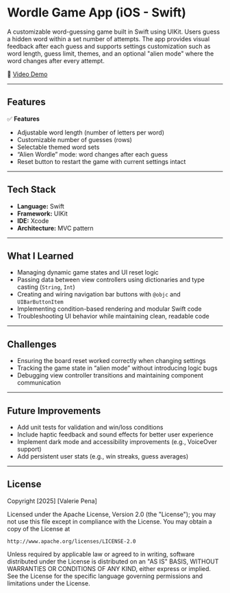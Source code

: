# Wordle Game App (iOS - Swift)

A customizable word-guessing game built in Swift using UIKit. Users guess a hidden word within a set number of attempts. The app provides visual feedback after each guess and supports settings customization such as word length, guess limit, themes, and an optional "alien mode" where the word changes after every attempt.

🎥 [Video Demo](https://www.loom.com/share/ad76d8f535d14dd69c751d5579a1c1e6)

---

## Features

✅ **Features**
- Adjustable word length (number of letters per word)
- Customizable number of guesses (rows)
- Selectable themed word sets
- “Alien Wordle” mode: word changes after each guess
- Reset button to restart the game with current settings intact

---

## Tech Stack

- **Language:** Swift
- **Framework:** UIKit
- **IDE:** Xcode
- **Architecture:** MVC pattern

---

## What I Learned
- Managing dynamic game states and UI reset logic
- Passing data between view controllers using dictionaries and type casting (`String`, `Int`)
- Creating and wiring navigation bar buttons with `@objc` and `UIBarButtonItem`
- Implementing condition-based rendering and modular Swift code
- Troubleshooting UI behavior while maintaining clean, readable code

---

## Challenges
- Ensuring the board reset worked correctly when changing settings
- Tracking the game state in “alien mode” without introducing logic bugs
- Debugging view controller transitions and maintaining component communication

---

## Future Improvements
- Add unit tests for validation and win/loss conditions
- Include haptic feedback and sound effects for better user experience
- Implement dark mode and accessibility improvements (e.g., VoiceOver support)
- Add persistent user stats (e.g., win streaks, guess averages)

---

## License
Copyright [2025] [Valerie Pena]

Licensed under the Apache License, Version 2.0 (the "License");
you may not use this file except in compliance with the License.
You may obtain a copy of the License at

    http://www.apache.org/licenses/LICENSE-2.0

Unless required by applicable law or agreed to in writing, software
distributed under the License is distributed on an "AS IS" BASIS,
WITHOUT WARRANTIES OR CONDITIONS OF ANY KIND, either express or implied.
See the License for the specific language governing permissions and
limitations under the License.

